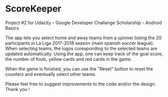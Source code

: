 # ScoreKeeper
Project #2 for Udacity - Google Developer Challange Scholarship - Android Basics

The app lets you select home and away teams from a spinner listing the 20 participants in La Liga 2017-2018 season 
(main spanish soccer league).
When selecting teams, the logos coresponding to the selected teams are updated automatically.
Using the app, one can keep track of the goal score, the number of fouls, yellow cards and red cards in the game.

When the game is finished, you can use the "Reset" button to reset the counters and eventually select other teams.

Please feel free to suggest improvements to the code and/or the design.
Thank you !
